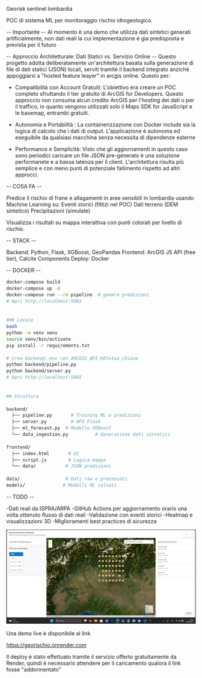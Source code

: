 Georisk sentinel lombardia

POC di sistema ML per monitoraggio rischio idrogeologico.

-- Importante --
Al momento è una demo che utilizza dati sintetici generati artificialmente, non dati reali la cui implementazione è gia predisposta e prevista per il futuro

-- Approccio Architetturale: Dati Statici vs. Servizio Online --
Questo progetto adotta deliberatamente un'architettura basata sulla generazione di file di dati statici (JSON) locali, serviti tramite il backend integrato anzichè appoggiarsi a "hosted feature leayer" in arcgis online.
Questo per:

- Compatibilità con Account Gratuiti: L'obiettivo era creare un POC completo sfruttando il tier gratuito di ArcGIS for Developers. Questo approccio non consuma alcun credito ArcGIS per l'hosting dei dati o per il traffico, in quanto vengono utilizzati solo il Maps SDK for JavaScript e le basemap, entrambi gratuiti.

- Autonomia e Portabilità : La containerizzazione con Docker include sia la logica di calcolo che i dati di output. L'applicazione è autonoma ed eseguibile da qualsiasi macchina senza necessita di dipendenze esterne

- Performance e Semplicità: Visto che gli aggiornamenti in questo caso sono periodici caricare un file JSON pre-generato è una soluzione performanete e a bassa latenza per il client. L'architettura risulta più semplice e con meno punti di potenziale fallimento rispetto ad altri approcci.

-- COSA FA --

Predice il rischio di frane e allagamenti in aree sensibili in lombardia usando Machine Learning su:
Eventi storici (fittizi nel POC)
Dati terreno (DEM sintetico)
Precipitazioni (simulate)

Visualizza i risultati su mappa interattiva con punti colorati per livello di rischio.

-- STACK --

Backend: Python, Flask, XGBoost, GeoPandas
Frontend: ArcGIS JS API (free tier), Calcite Components
Deploy: Docker


-- DOCKER --
```bash
docker-compose build
docker-compose up -d
docker-compose run --rm pipeline  # genera predizioni
# Apri http://localhost:5001


### Locale
bash
python -m venv venv
source venv/bin/activate
pip install -r requirements.txt

# Crea backend/.env con ARCGIS_API_KEY=tua_chiave
python backend/pipeline.py
python backend/server.py
# Apri http://localhost:5001


## Struttura

backend/
  ├── pipeline.py       # Training ML e predizioni
  ├── server.py         # API Flask
  ├── ml_forecast.py  # Modello XGBoost
  └── data_ingestion.py          # Generazione dati sintetici

frontend/
  ├── index.html       # UI
  ├── script.js        # Logica mappa
  └── data/           # JSON predizioni

data/                 # Dati raw e processati
models/              # Modelli ML salvati
```

-- TODO --

-Dati reali da ISPRA/ARPA
-GitHub Actions per aggiornamento orario una volta ottenuto flusso di dati reali
-Validazione con eventi storici
-Heatmap e visualizzazioni 3D 
-Miglioramenti best practices di sicurezza


![Screenshot dell'applicazione in funzione](docs/demo.png)

Una demo live è disponibile al link 

https://georischio.onrender.com

Il deploy è stato effettuato tramite il servizio offerto gratuitamente da Render, quindi è necessario attendere per il caricamento qualora il link fosse "addormentato"